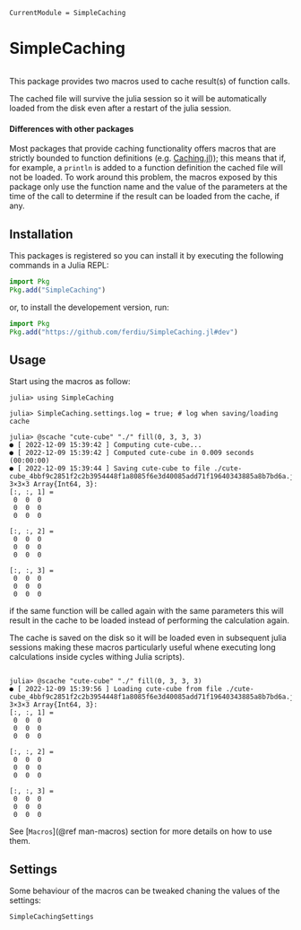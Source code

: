```@meta
CurrentModule = SimpleCaching
```

# SimpleCaching

```@contents
```

This package provides two macros used to cache result(s) of function calls.

The cached file will survive the julia session so it will be automatically loaded from the
disk even after a restart of the julia session.

#### Differences with other packages

Most packages that provide caching functionality offers macros that are strictly bounded to
function definitions (e.g. [Caching.jl](https://github.com/zgornel/Caching.jl))); this
means that if, for example, a `println` is added to a function definition the cached file
will not be loaded. To work around this problem, the macros exposed by this package only use
the function name and the value of the parameters at the time of the call to determine if
the result can be loaded from the cache, if any.

## Installation

This packages is registered so you can install it by executing the following commands in a
Julia REPL:

```julia
import Pkg
Pkg.add("SimpleCaching")
```

or, to install the developement version, run:

```julia
import Pkg
Pkg.add("https://github.com/ferdiu/SimpleCaching.jl#dev")
```

## Usage

Start using the macros as follow:

```julia-repl
julia> using SimpleCaching

julia> SimpleCaching.settings.log = true; # log when saving/loading cache

julia> @scache "cute-cube" "./" fill(0, 3, 3, 3)
● [ 2022-12-09 15:39:42 ] Computing cute-cube...
● [ 2022-12-09 15:39:42 ] Computed cute-cube in 0.009 seconds (00:00:00)
● [ 2022-12-09 15:39:44 ] Saving cute-cube to file ./cute-cube_4bbf9c2851f2c2b3954448f1a8085f6e3d40085add71f19640343885a8b7bd6a.jld[.tmp]...
3×3×3 Array{Int64, 3}:
[:, :, 1] =
 0  0  0
 0  0  0
 0  0  0

[:, :, 2] =
 0  0  0
 0  0  0
 0  0  0

[:, :, 3] =
 0  0  0
 0  0  0
 0  0  0

```

if the same function will be called again with the same parameters this will result in the
cache to be loaded instead of performing the calculation again.

The cache is saved on the disk so it will be loaded even in subsequent julia sessions making
these macros particularly useful whene executing long calculations inside cycles withing
Julia scripts).

```julia-repl

julia> @scache "cute-cube" "./" fill(0, 3, 3, 3)
● [ 2022-12-09 15:39:56 ] Loading cute-cube from file ./cute-cube_4bbf9c2851f2c2b3954448f1a8085f6e3d40085add71f19640343885a8b7bd6a.jld...
3×3×3 Array{Int64, 3}:
[:, :, 1] =
 0  0  0
 0  0  0
 0  0  0

[:, :, 2] =
 0  0  0
 0  0  0
 0  0  0

[:, :, 3] =
 0  0  0
 0  0  0
 0  0  0
```

See [`Macros`](@ref man-macros) section for more details on how to use them.

## Settings

Some behaviour of the macros can be tweaked chaning the values of the settings:

```@docs
SimpleCachingSettings
```
